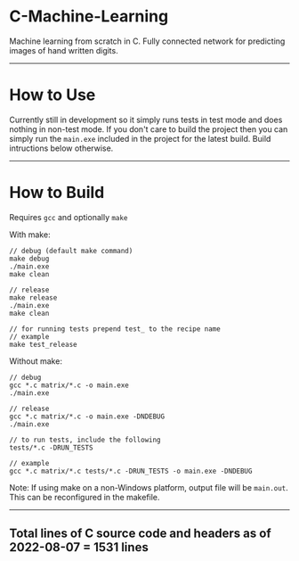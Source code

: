 # C-Machine-Learning
Machine learning from scratch in C. Fully connected network for predicting images of hand written digits.

---

# How to Use
Currently still in development so it simply runs tests in test mode and does nothing in non-test mode. If you don't care to build the project then you can simply run the `main.exe` included in the project for the latest build. Build intructions below otherwise.

---

# How to Build
Requires `gcc` and optionally `make` 
  
With make:
```
// debug (default make command)
make debug
./main.exe
make clean

// release
make release
./main.exe
make clean

// for running tests prepend test_ to the recipe name
// example
make test_release
```

Without make:
```
// debug
gcc *.c matrix/*.c -o main.exe
./main.exe

// release
gcc *.c matrix/*.c -o main.exe -DNDEBUG
./main.exe

// to run tests, include the following
tests/*.c -DRUN_TESTS

// example
gcc *.c matrix/*.c tests/*.c -DRUN_TESTS -o main.exe -DNDEBUG
```
  
Note: If using make on a non-Windows platform, output file will be `main.out`. This can be reconfigured in the makefile.

---

## Total lines of C source code and headers as of 2022-08-07 = 1531 lines

